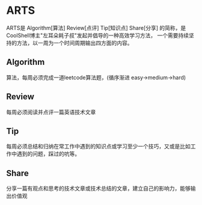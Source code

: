 # ARTS 
ARTS是 Algorithm[算法] Review[点评] Tip[知识点] Share[分享] 的简称，是CoolShell博主"左耳朵耗子叔"发起并倡导的一种高效学习方法，
一个需要持续坚持的方法，以一周为一个时间周期输出四方面的内容。 

## Algorithm

算法，每周必须完成一道leetcode算法题，(循序渐进 easy->medium->hard)

## Review

每周必须阅读并点评一篇英语技术文章

## Tip

每周必须总结和归纳在常工作中遇到的知识点或学习至少一个技巧，又或是比如工作中遇到的问题，踩过的吭等。

## Share

分享一篇有观点和思考的技术文章或技术总结的文章，建立自己的影响力，能够输出价值观


